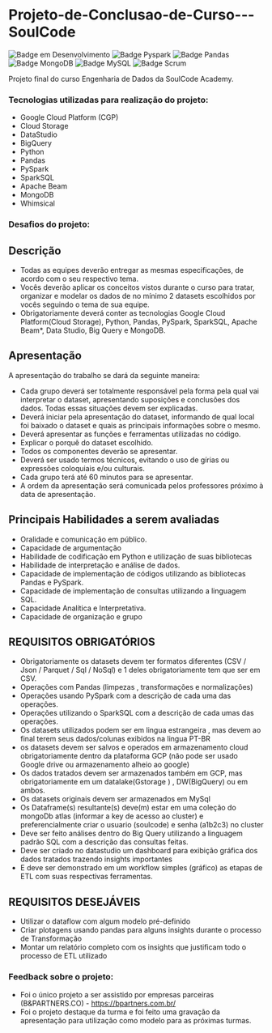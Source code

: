 # Projeto-de-Conclusao-de-Curso---SoulCode
![Badge em Desenvolvimento](https://img.shields.io/badge/Linguagem-Python-blue)
![Badge Pyspark](https://img.shields.io/badge/API-Pyspark-orange)
![Badge Pandas](https://img.shields.io/badge/biblioteca-Pandas-orange)
![Badge MongoDB](https://img.shields.io/badge/DB-MongoDB-brightgreen)
![Badge MySQL](https://img.shields.io/badge/DB-MySQL-lightgrey)
![Badge Scrum](https://img.shields.io/badge/Metodologia%20%C3%81gil-Scrum-yellowgreen)


Projeto final do curso Engenharia de Dados da SoulCode Academy.

### Tecnologias utilizadas para realização do projeto:
- Google Cloud Platform (CGP)
- Cloud Storage
- DataStudio
- BigQuery
- Python
- Pandas
- PySpark
- SparkSQL
- Apache Beam
- MongoDB
- Whimsical

### Desafios do projeto:

## Descrição
- Todas as equipes deverão entregar as mesmas especificações, de acordo com o seu respectivo tema.
- Vocês deverão aplicar os conceitos vistos durante o curso para tratar, organizar e modelar os dados de no mínimo 2 datasets escolhidos por vocês seguindo o tema de sua equipe.
- Obrigatoriamente deverá conter as tecnologias Google Cloud Platform(Cloud Storage), Python, Pandas, PySpark, SparkSQL, Apache Beam*, Data Studio, Big Query e MongoDB.



## Apresentação

A apresentação do trabalho se dará da seguinte maneira:

- Cada grupo deverá ser totalmente responsável pela forma pela qual vai interpretar o dataset, apresentando suposições e conclusões dos dados. Todas essas situações devem ser explicadas.
- Deverá iniciar pela apresentação do dataset, informando de qual local foi baixado o dataset e quais as principais informações sobre o mesmo.
- Deverá apresentar as funções e ferramentas utilizadas no código.
- Explicar o porquê do dataset escolhido.
- Todos os componentes deverão se apresentar.
- Deverá ser usado termos técnicos, evitando o uso de gírias ou expressões coloquiais e/ou culturais.
- Cada grupo terá até 60 minutos para se apresentar.
- A ordem da apresentação será comunicada pelos professores próximo à data de apresentação.


## Principais Habilidades a serem avaliadas
- Oralidade e comunicação em público.
- Capacidade de argumentação
- Habilidade de codificação em Python e utilização de suas bibliotecas
- Habilidade de interpretação e análise de dados.
- Capacidade de implementação de códigos utilizando as bibliotecas Pandas e PySpark.
- Capacidade de implementação de consultas utilizando a linguagem SQL.
- Capacidade Analítica e Interpretativa.
- Capacidade de organização e grupo


## REQUISITOS OBRIGATÓRIOS
- Obrigatoriamente os datasets devem ter formatos diferentes (CSV / Json / Parquet / Sql / NoSql) e 1 deles obrigatoriamente tem que ser em CSV.
- Operações com Pandas (limpezas , transformações e normalizações) 
- Operações usando PySpark com a descrição de cada uma das operações.
- Operações utilizando o SparkSQL com a descrição de cada umas das operações.
- Os datasets utilizados podem ser em lingua estrangeira , mas devem ao final terem seus dados/colunas exibidos na lingua PT-BR
- os datasets devem ser salvos e operados em armazenamento cloud obrigatoriamente dentro da plataforma GCP (não pode ser usado Google drive ou armazenamento alheio ao google)
- Os dados tratados devem ser armazenados também em GCP, mas obrigatoriamente em um datalake(Gstorage ) , DW(BigQuery) ou em ambos.
- Os datasets originais devem ser armazenados em MySql
- Os Dataframe(s) resultante(s) deve(m) estar em uma coleção do mongoDb atlas (informar a key de acesso ao cluster) e preferencialmente criar o usuario (soulcode) e senha (a1b2c3) no cluster
- Deve ser feito análises dentro do Big Query utilizando a linguagem padrão SQL com a descrição das consultas feitas.
- Deve ser criado no datastudio um dashboard para exibição gráfica dos dados tratados trazendo insights importantes
- E deve ser demonstrado em um workflow simples (gráfico) as etapas de ETL com suas respectivas ferramentas.


## REQUISITOS DESEJÁVEIS
- Utilizar o dataflow com algum modelo pré-definido
- Criar plotagens usando pandas para alguns insights durante o processo de Transformação 
- Montar um relatório completo com os insights que justificam todo o processo de ETL utilizado


### Feedback sobre o projeto:
- Foi o único projeto a ser assistido por empresas parceiras (B&PARTNERS.CO) - https://bpartners.com.br/
- Foi o projeto destaque da turma e foi feito uma gravação da apresentação para utilização como modelo para as próximas turmas.
